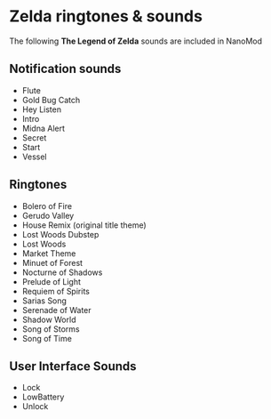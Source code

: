 # Zelda ringtones & sounds

The following **The Legend of Zelda** sounds are included in NanoMod

## Notification sounds

* Flute
* Gold Bug Catch
* Hey Listen
* Intro
* Midna Alert
* Secret
* Start
* Vessel

## Ringtones

* Bolero of Fire
* Gerudo Valley
* House Remix (original title theme)
* Lost Woods Dubstep
* Lost Woods
* Market Theme
* Minuet of Forest
* Nocturne of Shadows
* Prelude of Light
* Requiem of Spirits
* Sarias Song
* Serenade of Water
* Shadow World
* Song of Storms
* Song of Time

## User Interface Sounds

* Lock
* LowBattery
* Unlock
